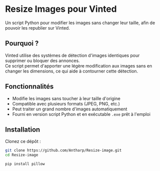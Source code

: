 # Resize Images pour Vinted

Un script Python pour modifier les images sans changer leur taille, afin de pouvoir les republier sur Vinted.

## Pourquoi ?

Vinted utilise des systèmes de détection d'images identiques pour supprimer ou bloquer des annonces.  
Ce script permet d'apporter une légère modification aux images sans en changer les dimensions, ce qui aide à contourner cette détection.

## Fonctionnalités

- Modifie les images sans toucher à leur taille d'origine
- Compatible avec plusieurs formats (JPEG, PNG, etc.)
- Peut traiter un grand nombre d'images automatiquement
- Fourni en version script Python et en exécutable `.exe` prêt à l'emploi

## Installation

Clonez ce dépôt :

```bash
git clone https://github.com/Antharp/Resize-image.git
cd Resize-image

pip install pillow

